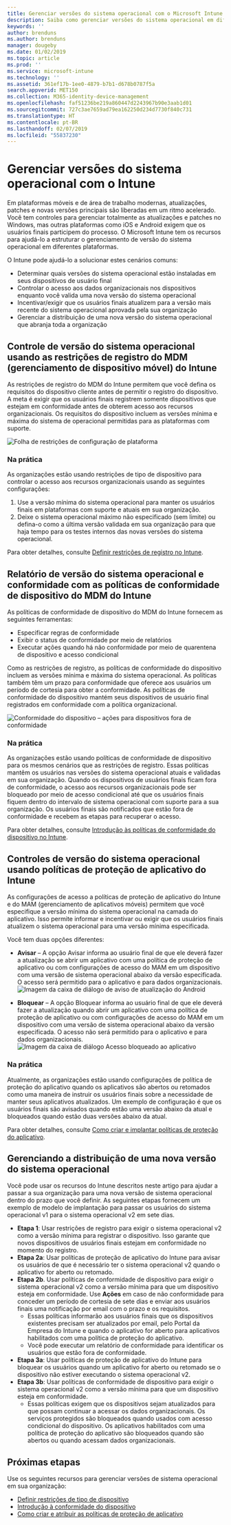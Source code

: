 ```yaml
---
title: Gerenciar versões do sistema operacional com o Microsoft Intune | Microsoft Intune
description: Saiba como gerenciar versões do sistema operacional em diferentes plataformas com o Microsoft Intune.
keywords: ''
author: brenduns
ms.author: brenduns
manager: dougeby
ms.date: 01/02/2019
ms.topic: article
ms.prod: ''
ms.service: microsoft-intune
ms.technology: ''
ms.assetid: 361ef17b-1ee0-4879-b7b1-d678b0787f5a
search.appverid: MET150
ms.collection: M365-identity-device-management
ms.openlocfilehash: faf51236be219a860447d2243967b90e3aab1d01
ms.sourcegitcommit: 727c3ae7659ad79ea162250d234d7730f840c731
ms.translationtype: HT
ms.contentlocale: pt-BR
ms.lasthandoff: 02/07/2019
ms.locfileid: "55837230"
---
```

# <a name="manage-operating-system-versions-with-intune"></a>Gerenciar versões do sistema operacional com o Intune
Em plataformas móveis e de área de trabalho modernas, atualizações, patches e novas versões principais são liberadas em um ritmo acelerado. Você tem controles para gerenciar totalmente as atualizações e patches no Windows, mas outras plataformas como iOS e Android exigem que os usuários finais participem do processo.  O Microsoft Intune tem os recursos para ajudá-lo a estruturar o gerenciamento de versão do sistema operacional em diferentes plataformas.

O Intune pode ajudá-lo a solucionar estes cenários comuns: 
- Determinar quais versões do sistema operacional estão instaladas em seus dispositivos de usuário final
- Controlar o acesso aos dados organizacionais nos dispositivos enquanto você valida uma nova versão do sistema operacional
- Incentivar/exigir que os usuários finais atualizem para a versão mais recente do sistema operacional aprovada pela sua organização
- Gerenciar a distribuição de uma nova versão do sistema operacional que abranja toda a organização
  
## <a name="operating-system-version-control-using-intune-mobile-device-management-mdm-enrollment-restrictions"></a>Controle de versão do sistema operacional usando as restrições de registro do MDM (gerenciamento de dispositivo móvel) do Intune
As restrições de registro do MDM do Intune permitem que você defina os requisitos do dispositivo cliente antes de permitir o registro do dispositivo. A meta é exigir que os usuários finais registrem somente dispositivos que estejam em conformidade antes de obterem acesso aos recursos organizacionais. Os requisitos do dispositivo incluem as versões mínima e máxima do sistema de operacional permitidas para as plataformas com suporte.
 
![Folha de restrições de configuração de plataforma](./media/os-version-platform-configurations.png) 
 
### <a name="in-practice"></a>Na prática
As organizações estão usando restrições de tipo de dispositivo para controlar o acesso aos recursos organizacionais usando as seguintes configurações: 
1. Use a versão mínima do sistema operacional para manter os usuários finais em plataformas com suporte e atuais em sua organização. 
2. Deixe o sistema operacional máximo não especificado (sem limite) ou defina-o como a última versão validada em sua organização para que haja tempo para os testes internos das novas versões do sistema operacional.

Para obter detalhes, consulte [Definir restrições de registro no Intune](https://docs.microsoft.com/intune/enrollment-restrictions-set#set-device-type-restrictions).
 
## <a name="operating-system-version-reporting-and-compliance-with-intune-mdm-device-compliance-policies"></a>Relatório de versão do sistema operacional e conformidade com as políticas de conformidade de dispositivo do MDM do Intune
As políticas de conformidade de dispositivo do MDM do Intune fornecem as seguintes ferramentas: 
- Especificar regras de conformidade
- Exibir o status de conformidade por meio de relatórios
- Executar ações quando há não conformidade por meio de quarentena de dispositivo e acesso condicional

Como as restrições de registro, as políticas de conformidade do dispositivo incluem as versões mínima e máxima do sistema operacional. As políticas também têm um prazo para conformidade que oferece aos usuários um período de cortesia para obter a conformidade. As políticas de conformidade do dispositivo mantém seus dispositivos de usuário final registrados em conformidade com a política organizacional.

![Conformidade do dispositivo – ações para dispositivos fora de conformidade](./media/os-version-actions-noncompliance.png) 

### <a name="in-practice"></a>Na prática
As organizações estão usando políticas de conformidade de dispositivo para os mesmos cenários que as restrições de registro. Essas políticas mantêm os usuários nas versões do sistema operacional atuais e validadas em sua organização. Quando os dispositivos de usuários finais ficam fora de conformidade, o acesso aos recursos organizacionais pode ser bloqueado por meio de acesso condicional até que os usuários finais fiquem dentro do intervalo de sistema operacional com suporte para a sua organização. Os usuários finais são notificados que estão fora de conformidade e recebem as etapas para recuperar o acesso.   

Para obter detalhes, consulte [Introdução às políticas de conformidade do dispositivo no Intune](https://docs.microsoft.com/intune/device-compliance-get-started).
 
## <a name="operating-system-version-controls-using-intune-app-protection-policies"></a>Controles de versão do sistema operacional usando políticas de proteção de aplicativo do Intune    
As configurações de acesso a políticas de proteção de aplicativo do Intune e do MAM (gerenciamento de aplicativos móveis) permitem que você especifique a versão mínima do sistema operacional na camada do aplicativo. Isso permite informar e incentivar ou exigir que os usuários finais atualizem o sistema operacional para uma versão mínima especificada.
 
Você tem duas opções diferentes: 
- **Avisar** – A opção Avisar informa ao usuário final de que ele deverá fazer a atualização se abrir um aplicativo com uma política de proteção de aplicativo ou com configurações de acesso do MAM em um dispositivo com uma versão de sistema operacional abaixo da versão especificada. O acesso será permitido para o aplicativo e para dados organizacionais.
  ![Imagem da caixa de diálogo de aviso de atualização do Android](./media/os-version-update-warning.png) 

- **Bloquear** – A opção Bloquear informa ao usuário final de que ele deverá fazer a atualização quando abrir um aplicativo com uma política de proteção de aplicativo ou com configurações de acesso do MAM em um dispositivo com uma versão de sistema operacional abaixo da versão especificada. O acesso não será permitido para o aplicativo e para dados organizacionais.
  ![Imagem da caixa de diálogo Acesso bloqueado ao aplicativo](./media/os-version-access-blocked.png)

### <a name="in-practice"></a>Na prática
Atualmente, as organizações estão usando configurações de política de proteção do aplicativo quando os aplicativos são abertos ou retomados como uma maneira de instruir os usuários finais sobre a necessidade de manter seus aplicativos atualizados. Um exemplo de configuração é que os usuários finais são avisados quando estão uma versão abaixo da atual e bloqueados quando estão duas versões abaixo da atual.
 
Para obter detalhes, consulte [Como criar e implantar políticas de proteção do aplicativo](https://docs.microsoft.com/intune/app-protection-policies).

## <a name="managing-a-new-operating-system-version-rollout"></a>Gerenciando a distribuição de uma nova versão do sistema operacional
Você pode usar os recursos do Intune descritos neste artigo para ajudar a passar a sua organização para uma nova versão de sistema operacional dentro do prazo que você definir. As seguintes etapas fornecem um exemplo de modelo de implantação para passar os usuários do sistema operacional v1 para o sistema operacional v2 em sete dias.
- **Etapa 1**: Usar restrições de registro para exigir o sistema operacional v2 como a versão mínima para registrar o dispositivo. Isso garante que novos dispositivos de usuários finais estejam em conformidade no momento do registro.
- **Etapa 2a**: Usar políticas de proteção de aplicativo do Intune para avisar os usuários de que é necessário ter o sistema operacional v2 quando o aplicativo for aberto ou retomado.
- **Etapa 2b**. Usar políticas de conformidade de dispositivo para exigir o sistema operacional v2 como a versão mínima para que um dispositivo esteja em conformidade. Use **Ações** em caso de não conformidade para conceder um período de cortesia de sete dias e enviar aos usuários finais uma notificação por email com o prazo e os requisitos.
  -  Essas políticas informarão aos usuários finais que os dispositivos existentes precisam ser atualizados por email, pelo Portal da Empresa do Intune e quando o aplicativo for aberto para aplicativos habilitados com uma política de proteção do aplicativo.
  - Você pode executar um relatório de conformidade para identificar os usuários que estão fora de conformidade. 
- **Etapa 3a**: Usar políticas de proteção de aplicativo do Intune para bloquear os usuários quando um aplicativo for aberto ou retomado se o dispositivo não estiver executando o sistema operacional v2.
- **Etapa 3b**: Usar políticas de conformidade de dispositivo para exigir o sistema operacional v2 como a versão mínima para que um dispositivo esteja em conformidade.
  - Essas políticas exigem que os dispositivos sejam atualizados para que possam continuar a acessar os dados organizacionais. Os serviços protegidos são bloqueados quando usados com acesso condicional do dispositivo. Os aplicativos habilitados com uma política de proteção do aplicativo são bloqueados quando são abertos ou quando acessam dados organizacionais.

## <a name="next-steps"></a>Próximas etapas
Use os seguintes recursos para gerenciar versões de sistema operacional em sua organização: 

- [Definir restrições de tipo de dispositivo](https://docs.microsoft.com/intune/enrollment-restrictions-set#set-device-type-restrictions)
- [Introdução à conformidade do dispositivo](https://docs.microsoft.com/intune/device-compliance-get-started)
- [Como criar e atribuir as políticas de proteção de aplicativo](https://docs.microsoft.com/intune/app-protection-policies)
